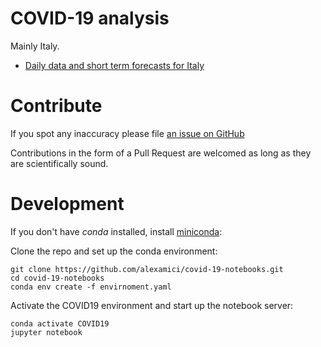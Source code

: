 # COVID-19 analysis

Mainly Italy.

 * [Daily data and short term forecasts for Italy](https://github.com/alexamici/covid-19-notebooks/blob/master/notebooks/italy-situation-report.ipynb)

# Contribute

If you spot any inaccuracy please file [an issue on GitHub](https://github.com/alexamici/covid-19-notebooks/issues)

Contributions in the form of a Pull Request are welcomed as long as they are scientifically sound.

# Development

If you don't have *conda* installed, install [miniconda](https://docs.conda.io/projects/conda/en/latest/user-guide/install/): 

Clone the repo and set up the conda environment:

```
git clone https://github.com/alexamici/covid-19-notebooks.git
cd covid-19-notebooks
conda env create -f envirnoment.yaml
```

Activate the COVID19 environment and start up the notebook server:

```
conda activate COVID19
jupyter notebook
```